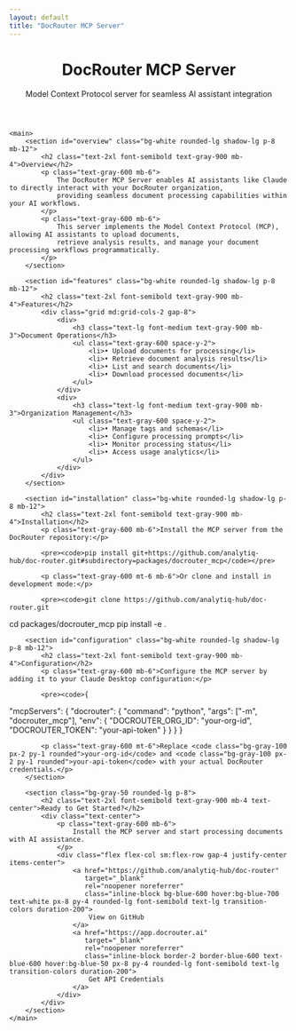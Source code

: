 ```yaml
---
layout: default
title: "DocRouter MCP Server"
---
```


<div class="max-w-6xl mx-auto px-4 sm:px-6 md:px-8 py-4 md:py-12">
    <header class="text-center md:mb-12 mb-4">
        <h1 class="text-4xl font-bold text-gray-900 mb-4">DocRouter MCP Server</h1>
        <div class="text-xl text-gray-600">
            <p class="mb-2">Model Context Protocol server for seamless AI assistant integration</p>
        </div>
    </header>

    <main>
        <section id="overview" class="bg-white rounded-lg shadow-lg p-8 mb-12">
            <h2 class="text-2xl font-semibold text-gray-900 mb-4">Overview</h2>
            <p class="text-gray-600 mb-6">
                The DocRouter MCP Server enables AI assistants like Claude to directly interact with your DocRouter organization,
                providing seamless document processing capabilities within your AI workflows.
            </p>
            <p class="text-gray-600 mb-6">
                This server implements the Model Context Protocol (MCP), allowing AI assistants to upload documents,
                retrieve analysis results, and manage your document processing workflows programmatically.
            </p>
        </section>

        <section id="features" class="bg-white rounded-lg shadow-lg p-8 mb-12">
            <h2 class="text-2xl font-semibold text-gray-900 mb-4">Features</h2>
            <div class="grid md:grid-cols-2 gap-8">
                <div>
                    <h3 class="text-lg font-medium text-gray-900 mb-3">Document Operations</h3>
                    <ul class="text-gray-600 space-y-2">
                        <li>• Upload documents for processing</li>
                        <li>• Retrieve document analysis results</li>
                        <li>• List and search documents</li>
                        <li>• Download processed documents</li>
                    </ul>
                </div>
                <div>
                    <h3 class="text-lg font-medium text-gray-900 mb-3">Organization Management</h3>
                    <ul class="text-gray-600 space-y-2">
                        <li>• Manage tags and schemas</li>
                        <li>• Configure processing prompts</li>
                        <li>• Monitor processing status</li>
                        <li>• Access usage analytics</li>
                    </ul>
                </div>
            </div>
        </section>

        <section id="installation" class="bg-white rounded-lg shadow-lg p-8 mb-12">
            <h2 class="text-2xl font-semibold text-gray-900 mb-4">Installation</h2>
            <p class="text-gray-600 mb-6">Install the MCP server from the DocRouter repository:</p>

            <pre><code>pip install git+https://github.com/analytiq-hub/doc-router.git#subdirectory=packages/docrouter_mcp</code></pre>

            <p class="text-gray-600 mt-6 mb-6">Or clone and install in development mode:</p>

            <pre><code>git clone https://github.com/analytiq-hub/doc-router.git
cd packages/docrouter_mcp
pip install -e .</code></pre>
        </section>

        <section id="configuration" class="bg-white rounded-lg shadow-lg p-8 mb-12">
            <h2 class="text-2xl font-semibold text-gray-900 mb-4">Configuration</h2>
            <p class="text-gray-600 mb-6">Configure the MCP server by adding it to your Claude Desktop configuration:</p>

            <pre><code>{
  "mcpServers": {
    "docrouter": {
      "command": "python",
      "args": ["-m", "docrouter_mcp"],
      "env": {
        "DOCROUTER_ORG_ID": "your-org-id",
        "DOCROUTER_TOKEN": "your-api-token"
      }
    }
  }
}</code></pre>

            <p class="text-gray-600 mt-6">Replace <code class="bg-gray-100 px-2 py-1 rounded">your-org-id</code> and <code class="bg-gray-100 px-2 py-1 rounded">your-api-token</code> with your actual DocRouter credentials.</p>
        </section>

        <section class="bg-gray-50 rounded-lg p-8">
            <h2 class="text-2xl font-semibold text-gray-900 mb-4 text-center">Ready to Get Started?</h2>
            <div class="text-center">
                <p class="text-gray-600 mb-6">
                    Install the MCP server and start processing documents with AI assistance.
                </p>
                <div class="flex flex-col sm:flex-row gap-4 justify-center items-center">
                    <a href="https://github.com/analytiq-hub/doc-router"
                       target="_blank"
                       rel="noopener noreferrer"
                       class="inline-block bg-blue-600 hover:bg-blue-700 text-white px-8 py-4 rounded-lg font-semibold text-lg transition-colors duration-200">
                        View on GitHub
                    </a>
                    <a href="https://app.docrouter.ai"
                       target="_blank"
                       rel="noopener noreferrer"
                       class="inline-block border-2 border-blue-600 text-blue-600 hover:bg-blue-50 px-8 py-4 rounded-lg font-semibold text-lg transition-colors duration-200">
                        Get API Credentials
                    </a>
                </div>
            </div>
        </section>
    </main>
</div>